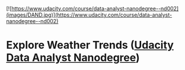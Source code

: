 [![https://www.udacity.com/course/data-analyst-nanodegree--nd002](images/DAND.jpg)](https://www.udacity.com/course/data-analyst-nanodegree--nd002)
# Explore Weather Trends ([Udacity](https://www.udacity.com/) [Data Analyst Nanodegree](https://www.udacity.com/course/data-analyst-nanodegree--nd002))